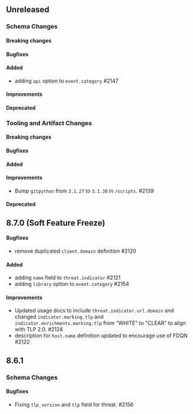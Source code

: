 <!-- When adding an entry to the Changelog:

- Please follow the Keep a Changelog: http://keepachangelog.com/ guidelines.
- Please insert your changelog line ordered by PR ID.
- Make sure you add your entry to the correct section (schema or tooling).

Thanks, you're awesome :-) -->

## Unreleased

### Schema Changes

#### Breaking changes

#### Bugfixes

#### Added

* adding `api` option to `event.category` #2147

#### Improvements

#### Deprecated

### Tooling and Artifact Changes

#### Breaking changes

#### Bugfixes

#### Added

#### Improvements

* Bump `gitpython` from `3.1.27` to `3.1.30` in `/scripts`. #2139

#### Deprecated

## 8.7.0 (Soft Feature Freeze)

#### Bugfixes

* remove duplicated `client.domain` definition #2120

#### Added

* adding `name` field to `threat.indicator` #2121
* adding `library` option to `event.category` #2154

#### Improvements

* Updated usage docs to include `threat.indicator.url.domain` and changed `indicator.marking.tlp` and `indicator.enrichments.marking.tlp` from "WHITE" to "CLEAR" to align with TLP 2.0. #2124
* description for `host.name` definition updated to encourage use of FDQN #2122

## 8.6.1

### Schema Changes

#### Bugfixes

* Fixing `tlp_version` and `tlp` field for threat. #2156

<!-- All empty sections:

## Unreleased

### Schema Changes

#### Breaking changes

#### Bugfixes

#### Added

#### Improvements

#### Deprecated

### Tooling and Artifact Changes

#### Breaking changes

#### Bugfixes

#### Added

#### Improvements

#### Deprecated

-->
